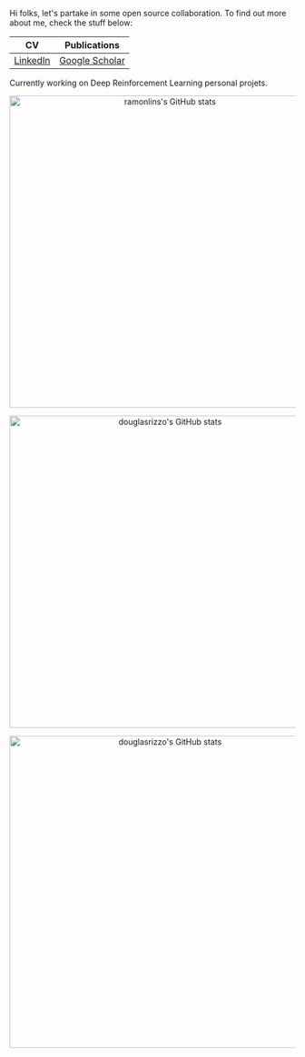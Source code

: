 Hi folks, let's partake in some open source collaboration. To find out more about me, check the stuff below:

| CV | Publications |
|----|--------------|
| [LinkedIn](https://www.linkedin.com/in/ramon-lins/) | [Google Scholar](https://scholar.google.com/citations?hl=en&view_op=list_works&authuser=1&gmla=AJsN-F5ocL2iPYqSV3qJ2i1Yt92LlL2kJp5Mu6AODSIYuGLldsomPF9GcM-N2iFl-sY2p5LQJICZ79dL6rG4O2KBwXGU-QZUDg&user=6Eh1dp0AAAAJ)

Currently working on Deep Reinforcement Learning personal projets.

<p align="center"><a href="#"><img width="550px" src="https://github-readme-stats.vercel.app/api/top-langs?username=ramonlins&layout=compact&langs_count=20&hide_border=true&theme=merko&exclude_repo=adroit_fruit_detection,JINT2020-ball-detection,check_digits,marlo_experiments,dl_udacity,hashtests,transistores,ml_coursera" alt="ramonlins's GitHub stats"/> </a></p>
<p align="center"><a href="#"><img width="550px" src="https://github-readme-stats.vercel.app/api?username=ramonlins&show_icons=true&count_private=true&hide_border=true&include_all_commits=true&theme=merko" alt="douglasrizzo's GitHub stats"/>
</a></p>
<p align="center"><a href="#"><img width="550px" src="https://github-readme-streak-stats.herokuapp.com/?user=ramonlins&hide_border=true&theme=merko" alt="douglasrizzo's GitHub stats"/></a></p>
